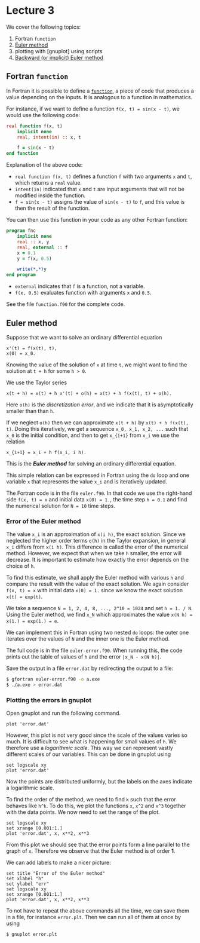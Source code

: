# Lecture 3

We cover the following topics:

1. Fortran `function`
1. [Euler method](https://en.wikipedia.org/wiki/Euler_method)
1. plotting with [gnuplot] using scripts
1. [Backward (or implicit) Euler method](https://en.wikipedia.org/wiki/Backward_Euler_method)

## Fortran `function`

In Fortran it is possible to define a
[`function`](https://en.wikibooks.org/wiki/Fortran/Fortran_procedures_and_functions#Function),
a piece of code that produces a value depending on the inputs. It is
analogous to a function
in mathematics.

For instance, if we want to define a function `f(x, t) =
sin(x - t)`, we would use the following code:

```fortran
real function f(x, t)
    implicit none
    real, intent(in) :: x, t

    f = sin(x - t)
end function
```

Explanation of the above code:

- `real function f(x, t)` defines a function `f` with two arguments `x`
  and `t`, which returns a `real` value.
- `intent(in)` indicated that `x` and `t` are input arguments that will
  not be modified inside the function.
- `f = sin(x - t)` assigns the value of `sin(x - t)` to `f`, and this
  value is then the result of the function.

You can then use this function in your code as any other Fortran
function:

```fortran
program fnc
    implicit none
    real :: x, y
    real, external :: f
    x = 0.1
    y = f(x, 0.5)

    write(*,*)y
end program
```

- `external` indicates that `f` is a function, not a variable.
- `f(x, 0.5)` evaluates function with arguments `x` and `0.5`.

See the file `function.f90` for the complete code.


## Euler method

Suppose that we want to solve an ordinary differential equation

```
x'(t) = f(x(t), t),
x(0) = x_0.
```

Knowing the value of the solution of `x` at time `t`, we might want to
find the solution at `t + h` for some `h > 0`.


We use the Taylor series

```
x(t + h) = x(t) + h x'(t) + o(h) = x(t) + h f(x(t), t) + o(h).
```

Here `o(h)` is the _discretization error_, and we indicate that it is
asymptotically smaller than than `h`.

If we neglect `o(h)` then we can approximate `x(t + h)` by `x(t) + h
f(x(t), t)`. Doing this iteratively, we get a sequence `x_0, x_1, x_2, ...`
such that `x_0` is the initial condition, and then to get `x_{i+1}` from
`x_i` we use the relation

```
x_{i+1} = x_i + h f(x_i, i h).
```

This is the ___Euler method___ for solving an ordinary differential
equation.

This simple relation can be expressed in Fortran using the `do` loop and
one variable `x` that represents the value `x_i` and is iteratively
updated.

The Fortran code is in the file `euler.f90`. In that code we use the right-hand side
`f(x, t) = x` and initial data `x(0) = 1.`, the time step `h = 0.1` and
find the numerical solution for
`N = 10` time steps.

### Error of the Euler method

The value `x_i` is an approximation of `x(i h)`, the exact solution.
Since we neglected the higher order terms `o(h)` in the Taylor
expansion, in general `x_i` differs from `x(i h)`. This difference is
called the error of the numerical method. However, we expect
that when we take `h` smaller, the error will decrease. It is important
to estimate how exactly the error depends on the choice of `h`.

To find this estimate, we shall apply the Euler method with
various `h` and compare the result with the value of the exact solution.
We again consider `f(x, t) = x` with initial data `x(0) = 1.` since we
know the exact solution `x(t) = exp(t)`.

We take a sequence `N = 1, 2, 4, 8, ..., 2^10 = 1024` and set `h = 1. /
N`.  Using the Euler method, we find `x_N` which approximates the value
`x(N h) = x(1.) = exp(1.) = e`.

We can implement this in Fortran using two nested `do` loops: the outer
one iterates over the values of `N` and the inner one is the
Euler method.

The full code is in the file `euler-error.f90`. When running
this, the code prints out the table of values of `h` and the error `|x_N - x(N
h)|`.

Save the output in a file `error.dat` by redirecting the output to a
file:

```bash
$ gfortran euler-error.f90 -o a.exe
$ ./a.exe > error.dat
```

### Plotting the errors in gnuplot

Open gnuplot and run the following command.

```gnuplot
plot 'error.dat'
```

However, this plot is not very good since the scale of the values varies
so much. It is difficult to see what is happening for small values of
`h`. We therefore use a _logarithmic scale_. This way we can represent
vastly different scales of our variables. This can be done in gnuplot
using

```gnuplot
set logscale xy
plot 'error.dat'
```

Now the points are distributed uniformly, but the labels on the axes
indicate a logarithmic scale.

To find the order of the method, we need to find `k` such that the error
behaves like `h^k`. To do this, we plot the functions `x`, `x^2` and
`x^3` together with the data points. We now need to set the range of the
plot.


```gnuplot
set logscale xy
set xrange [0.001:1.]
plot 'error.dat', x, x**2, x**3
```

From this plot we should see that the error points form a line parallel
to the graph of `x`. Therefore we observe that the Euler
method is of order **1**.

We can add labels to make a nicer picture:
```gnuplot
set title "Error of the Euler method"
set xlabel "h"
set ylabel "err"
set logscale xy
set xrange [0.001:1.]
plot 'error.dat', x, x**2, x**3
```

To not have to repeat the above commands all the time, we can save them
in a file, for instance `error.plt`. Then we can run all of them at once
by using

```bash
$ gnuplot error.plt
```


